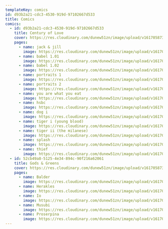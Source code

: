 ```yaml
---
templateKey: comics
id: d93b2a21-cdc3-4530-919d-97102667d533
title: Comics
comics:
  - id: d93b2a21-cdc3-4530-919d-97102667d533
    title: Century of Love
    cover: https://res.cloudinary.com/dunew51zn/image/upload/v1617058733/comics/century-of-love-cover_cye61e.jpg
    pages:
      - name: jack & jill
        image: https://res.cloudinary.com/dunew51zn/image/upload/v1617058733/comics/century-of-love/05-10-03-JACKJILL_ybhjqh.jpg
      - name: babel 1.01
        image: https://res.cloudinary.com/dunew51zn/image/upload/v1617058733/comics/century-of-love/05-08-26-PARIS-BABEL-1X-colour_iyy43h.jpg
      - name: babel 1.02
        image: https://res.cloudinary.com/dunew51zn/image/upload/v1617058733/comics/century-of-love/05-09-03-PARIS-BABEL-2X-colour_adp5o0.jpg
      - name: portraits 1
        image: https://res.cloudinary.com/dunew51zn/image/upload/v1617058733/comics/century-of-love/05-09-19-portraits1_mdg77m.jpg
      - name: portraits 2
        image: https://res.cloudinary.com/dunew51zn/image/upload/v1617058733/comics/century-of-love/05-09-19-portraits2_vv7ecq.jpg
      - name: you are what you eat
        image: https://res.cloudinary.com/dunew51zn/image/upload/v1617058733/comics/century-of-love/05-10-02-eat_gopfhk.jpg
      - name: hsbc
        image: https://res.cloudinary.com/dunew51zn/image/upload/v1617058733/comics/century-of-love/05-10-23-hsbc_yrczgr.jpg
      - name: dog i
        image: https://res.cloudinary.com/dunew51zn/image/upload/v1617058733/comics/century-of-love/06-01-29-dog_flqwdt.jpg
      - name: tiger i (young blood)
        image: https://res.cloudinary.com/dunew51zn/image/upload/v1617058733/comics/century-of-love/100106-TIGER-1-copy_npkzty.jpg
      - name: tiger ii (the milanese)
        image: https://res.cloudinary.com/dunew51zn/image/upload/v1617058733/comics/century-of-love/10-01-08-tiger-ii-copy_wkaaiq.jpg
      - name: splash
        image: https://res.cloudinary.com/dunew51zn/image/upload/v1617058733/comics/century-of-love/10-01-12-splash-copy_fiwyev.jpg
      - name: thief
        image: https://res.cloudinary.com/dunew51zn/image/upload/v1617058733/comics/century-of-love/centuryoflove-thief-fcbd_x94i29.jpg
  - id: 52cb49a8-5125-4e34-894c-90f216a62061
    title: Gods & Greens
    cover: https://res.cloudinary.com/dunew51zn/image/upload/v1617058733/comics/gods-and-greens-cover_hilpbu.jpg
    pages:
      - name: Balder
        image: https://res.cloudinary.com/dunew51zn/image/upload/v1617058733/comics/gods-greens/G_G_balder_kjcb6s.jpg
      - name: Herakles
        image: https://res.cloudinary.com/dunew51zn/image/upload/v1617058733/comics/gods-greens/G_G_herakles_moe4dm.jpg
      - name: Io
        image: https://res.cloudinary.com/dunew51zn/image/upload/v1617058733/comics/gods-greens/G_G_io_bb0kzi.jpg
      - name: Musubi
        image: https://res.cloudinary.com/dunew51zn/image/upload/v1617058733/comics/gods-greens/G_G_musubi_z6wmxp.jpg
      - name: Proserpina
        image: https://res.cloudinary.com/dunew51zn/image/upload/v1617058733/comics/gods-greens/G_G_proserpina_kvdjbq.jpg
---
```

